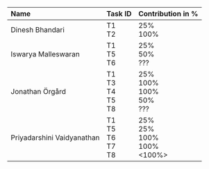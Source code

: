 | Name                       | Task ID                            | Contribution in %                         |
| :------------------------- | :--------------------------------- | :---------------------------------------- |
| Dinesh Bhandari            | T1 <br> T2                         | 25% <br> 100%                             |
| Iswarya Malleswaran        | T1 <br> T5 <br> T6                 | 25% <br> 50% <br> ???                     |
| Jonathan Örgård            | T1 <br> T3 <br> T4 <br> T5 <br> T8 | 25% <br> 100% <br> 100% <br> 50% <br> ??? |
| Priyadarshini Vaidyanathan | T1 <br> T5<br>T6 <br> T7<br> T8   | 25% <br>25%<br> 100%<br>100%<br><100%><br>                          |
